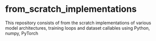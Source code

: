 # from_scratch_implementations

This repository consists of from the scratch implementations of various model architectures, training loops and dataset callables using Python, numpy, PyTorch
